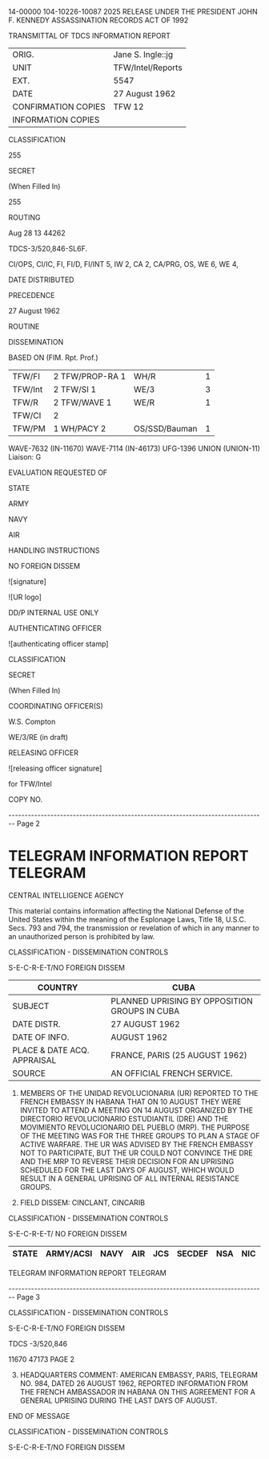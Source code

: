 14-00000
104-10226-10087
2025 RELEASE UNDER THE PRESIDENT JOHN F. KENNEDY ASSASSINATION RECORDS ACT OF 1992

TRANSMITTAL
OF
TDCS INFORMATION REPORT

|                     |                   |
| ------------------- | ----------------- |
| ORIG.               | Jane S. Ingle::jg |
| UNIT                | TFW/Intel/Reports |
| EXT.                | 5547              |
| DATE                | 27 August 1962    |
| CONFIRMATION COPIES | TFW 12            |
| INFORMATION COPIES  |                   |

CLASSIFICATION

255

SECRET

(When Filled In)

255

ROUTING

Aug 28 13 44262

TDCS-3/520,846-SL6F.

CI/OPS, CI/IC, FI, FI/D, FI/INT 5, IW 2, CA 2, CA/PRG, OS, WE 6,
WE 4,

DATE DISTRIBUTED

PRECEDENCE

27 August 1962

ROUTINE

DISSEMINATION

BASED ON (FIM. Rpt. Prof.)

|         |                 |               |     |
| ------- | --------------- | ------------- | --- |
| TFW/FI  | 2 TFW/PROP-RA 1 | WH/R          | 1   |
| TFW/Int | 2 TFW/SI  1     | WE/3          | 3   |
| TFW/R   | 2 TFW/WAVE  1   | WE/R          | 1   |
| TFW/CI  | 2               |               |     |
| TFW/PM  | 1 WH/PACY 2     | OS/SSD/Bauman | 1   |

WAVE-7632 (IN-11670)
WAVE-7114 (IN-46173)
UFG-1396
UNION (UNION-11)
Liaison: G

EVALUATION
REQUESTED
OF

STATE

ARMY

NAVY

AIR

HANDLING INSTRUCTIONS

NO FOREIGN DISSEM

![signature]

![UR logo]

DD/P INTERNAL USE ONLY

AUTHENTICATING OFFICER

![authenticating officer stamp]

CLASSIFICATION

SECRET

(When Filled In)

COORDINATING OFFICER(S)

W.S. Compton

WE/3/RE (in draft)

RELEASING OFFICER

![releasing officer signature]

for TFW/Intel

COPY NO.


-------------------------------------------------------------------------------- Page 2

# TELEGRAM INFORMATION REPORT TELEGRAM

CENTRAL INTELLIGENCE AGENCY

This material contains information affecting the National Defense of the United States within the meaning of the Esplonage Laws, Title 18, U.S.C. Secs. 793 and 794, the transmission or revelation of which in any manner to an unauthorized person is prohibited by law.

CLASSIFICATION - DISSEMINATION CONTROLS

S-E-C-R-E-T/NO FOREIGN DISSEM

| COUNTRY                     | CUBA                                          |
| --------------------------- | --------------------------------------------- |
| SUBJECT                     | PLANNED UPRISING BY OPPOSITION GROUPS IN CUBA |
| DATE DISTR.                 | 27 AUGUST 1962                                |
| DATE OF INFO.               | AUGUST 1962                                   |
| PLACE & DATE ACQ. APPRAISAL | FRANCE, PARIS (25 AUGUST 1962)                |
| SOURCE                      | AN OFFICIAL FRENCH SERVICE.                   |

1. MEMBERS OF THE UNIDAD REVOLUCIONARIA (UR) REPORTED TO THE FRENCH EMBASSY IN HABANA THAT ON 10 AUGUST THEY WERE INVITED TO ATTEND A MEETING ON 14 AUGUST ORGANIZED BY THE DIRECTORIO REVOLUCIONARIO ESTUDIANTIL (DRE) AND THE MOVIMIENTO REVOLUCIONARIO DEL PUEBLO (MRP). THE PURPOSE OF THE MEETING WAS FOR THE THREE GROUPS TO PLAN A STAGE OF ACTIVE WARFARE. THE UR WAS ADVISED BY THE FRENCH EMBASSY NOT TO PARTICIPATE, BUT THE UR COULD NOT CONVINCE THE DRE AND THE MRP TO REVERSE THEIR DECISION FOR AN UPRISING SCHEDULED FOR THE LAST DAYS OF AUGUST, WHICH WOULD RESULT IN A GENERAL UPRISING OF ALL INTERNAL RESISTANCE GROUPS.

2. FIELD DISSEM: CINCLANT, CINCARIB

CLASSIFICATION - DISSEMINATION CONTROLS

S-E-C-R-E-T/ NO FOREIGN DISSEM

| STATE | ARMY/ACSI | NAVY | AIR | JCS | SECDEF | NSA | NIC | USIA | OCI | ONE | OCR | ORR | OO  | DIA | INS |
| ----- | --------- | ---- | --- | --- | ------ | --- | --- | ---- | --- | --- | --- | --- | --- | --- | --- |

TELEGRAM INFORMATION REPORT TELEGRAM


-------------------------------------------------------------------------------- Page 3

CLASSIFICATION - DISSEMINATION CONTROLS

S-E-C-R-E-T/NO FOREIGN DISSEM

TDCS -3/520,846

11670
47173
PAGE 2

3. HEADQUARTERS COMMENT: AMERICAN EMBASSY, PARIS, TELEGRAM NO. 984, DATED 26 AUGUST 1962, REPORTED INFORMATION FROM THE FRENCH AMBASSADOR IN HABANA ON THIS AGREEMENT FOR A GENERAL UPRISING DURING THE LAST DAYS OF AUGUST.

END OF MESSAGE

CLASSIFICATION - DISSEMINATION CONTROLS

S-E-C-R-E-T/NO FOREIGN DISSEM
